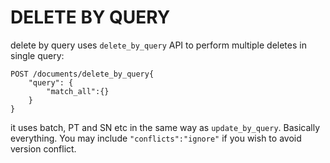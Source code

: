 # DELETE BY QUERY

delete by query uses `delete_by_query` API to perform multiple deletes in single query:
```
POST /documents/delete_by_query{
	"query": {
		"match_all":{}
	}
}
```
it uses batch, PT and SN etc in the same way as `update_by_query`. Basically everything. You may include `"conflicts":"ignore"` if you wish to avoid version conflict.